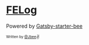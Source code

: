 # [FELog](https://jbee.io)

Powered by [Gatsby-starter-bee](https://github.com/JaeYeopHan/gatsby-starter-bee)

<sub><sup>Written by <a href="https://github.com/JaeYeopHan">@Jbee</a></sup></sub><small>✌</small>

